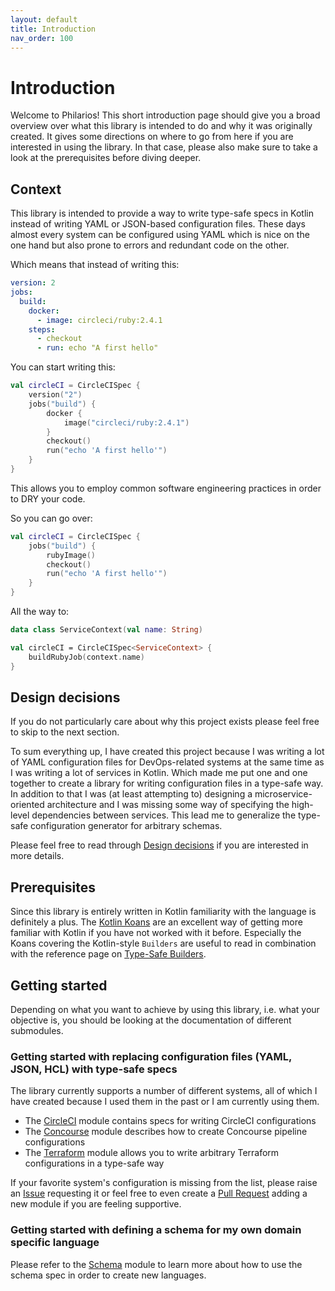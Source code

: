 ```yaml
---
layout: default
title: Introduction
nav_order: 100
---
```


# Introduction
Welcome to Philarios! This short introduction page should give you a broad overview over what this library is intended
to do and why it was originally created. It gives some directions on where to go from here if you are interested
in using the library. In that case, please also make sure to take a look at the prerequisites before diving deeper.

## Context
This library is intended to provide a way to write type-safe specs in Kotlin instead of writing YAML or JSON-based
configuration files. These days almost every system can be configured using YAML which is nice on the one hand but also
prone to errors and redundant code on the other.

Which means that instead of writing this:
```yaml
version: 2
jobs:
  build:
    docker:
      - image: circleci/ruby:2.4.1
    steps:
      - checkout
      - run: echo "A first hello"
```

You can start writing this:
```kotlin
val circleCI = CircleCISpec {
    version("2")
    jobs("build") {
        docker {
            image("circleci/ruby:2.4.1")
        }
        checkout()
        run("echo 'A first hello'")
    }
}
```

This allows you to employ common software engineering practices in order to DRY your code. 

So you can go over:
```kotlin
val circleCI = CircleCISpec {
    jobs("build") {
        rubyImage()
        checkout()
        run("echo 'A first hello'")
    }
}
```  

All the way to:
```kotlin
data class ServiceContext(val name: String)

val circleCI = CircleCISpec<ServiceContext> {
    buildRubyJob(context.name)
}
```

## Design decisions 
If you do not particularly care about why this project exists please feel free to skip to the next section.

To sum everything up, I have created this project because I was writing a lot of YAML configuration files for 
DevOps-related systems at the same time as I was writing a lot of services in Kotlin. Which made me put one and one
together to create a library for writing configuration files in a type-safe way. In addition to that I was (at least
attempting to) designing a microservice-oriented architecture and I was missing some way of specifying the high-level 
dependencies between services. This lead me to generalize the type-safe configuration generator for arbitrary schemas.

Please feel free to read through [Design decisions](design-decisions) if you are interested in more details.

## Prerequisites
Since this library is entirely written in Kotlin familiarity with the language is definitely a plus. The 
[Kotlin Koans](https://kotlinlang.org/docs/tutorials/koans.html) are an excellent way of getting more familiar with
Kotlin if you have not worked with it before. Especially the Koans covering the Kotlin-style `Builders` are useful to
read in combination with the reference page on [Type-Safe Builders](https://kotlinlang.org/docs/reference/type-safe-builders.html).

## Getting started
Depending on what you want to achieve by using this library, i.e. what your objective is, you should be looking at the
documentation of different submodules.

### Getting started with replacing configuration files (YAML, JSON, HCL) with type-safe specs
The library currently supports a number of different systems, all of which I have created because I used them in the
past or I am currently using them. 

* The [CircleCI](philarios-circleci) module contains specs for writing CircleCI configurations
* The [Concourse](philarios-concourse) module describes how to create Concourse pipeline configurations
* The [Terraform](philarios-terraform) module allows you to write arbitrary Terraform configurations in a type-safe way

If your favorite system's configuration is missing from the list, please raise an [Issue](https://github.com/philarios/philarios/issues)
requesting it or feel free to even create a [Pull Request](https://github.com/philarios/philarios/pulls) adding a new
module if you are feeling supportive.

### Getting started with defining a schema for my own domain specific language
Please refer to the [Schema](philarios-schema) module to learn more about how to use the schema spec in order to create
new languages.